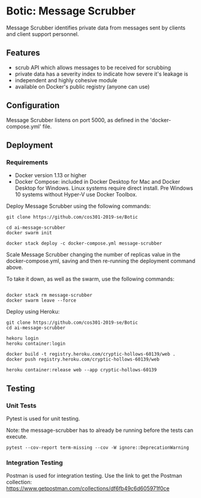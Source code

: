 # Botic: Message Scrubber

Message Scrubber identifies private data from messages sent by clients and client support personnel.

## Features
- scrub API which allows messages to be received for scrubbing
- private data has a severity index to indicate how severe it's leakage is
- independent and highly cohesive module
- available on Docker's public registry (anyone can use)

## Configuration

Message Scrubber listens on port 5000, as defined in the 'docker-compose.yml' file.

## Deployment

### Requirements
- Docker version 1.13 or higher
- Docker Compose: included in Docker Desktop for Mac and Docker Desktop for Windows. Linux systems require direct install. Pre Windows 10 systems without Hyper-V use Docker Toolbox.

Deploy Message Scrubber using the following commands:
```shell
git clone https://github.com/cos301-2019-se/Botic

cd ai-message-scrubber
docker swarm init

docker stack deploy -c docker-compose.yml message-scrubber
```

Scale Message Scrubber changing the number of replicas value in the docker-compose.yml, saving and then re-running the deployment command above.

To take it down, as well as the swarm, use the following commands:
```shell

docker stack rm message-scrubber
docker swarm leave --force
```

Deploy using Heroku: 
```shell
git clone https://github.com/cos301-2019-se/Botic
cd ai-message-scrubber

hekoru login
heroku container:login

docker build -t registry.heroku.com/cryptic-hollows-60139/web .
docker push registry.heroku.com/cryptic-hollows-60139/web
 
heroku container:release web --app cryptic-hollows-60139
```
## Testing
### Unit Tests
Pytest is used for unit testing.

Note: the message-scrubber has to already be running before the tests can execute.
```shell
pytest --cov-report term-missing --cov -W ignore::DeprecationWarning
```

### Integration Testing
Postman is used for integration testing. Use the link to get the Postman collection:
https://www.getpostman.com/collections/df6fb49c6d605971f0ce
